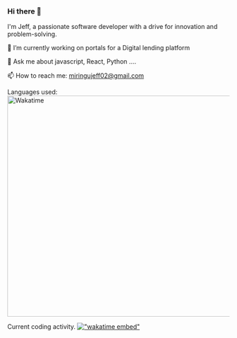 ### Hi there 👋

I'm Jeff, a passionate software developer with a drive for innovation and problem-solving.

🔭 I’m currently working on portals for a Digital lending platform 

💬 Ask me about javascript, React, Python ....

📫 How to reach me: miringujeff02@gmail.com

Languages used:
<img width="1000" height="500" src="https://wakatime.com/share/@jack_024/f45dd64e-134a-4c27-8be9-ff45dc7a0120.svg" alt="Wakatime" />

Current coding activity.
[!["wakatime embed"](https://wakatime.com/share/@jack_024/35ae51dd-96d5-4759-a701-fd17ba52fe88.svg)](https://wakatime.com/share/@jack_024/35ae51dd-96d5-4759-a701-fd17ba52fe88.svg)

<!--
**jackson-024/jackson-024** is a ✨ _special_ ✨ repository because its `README.md` (this file) appears on your GitHub profile.

Here are some ideas to get you started:

- 🔭 I’m currently working on ...
- 🌱 I’m currently learning ...
- 👯 I’m looking to collaborate on ...
- 🤔 I’m looking for help with ...
- 💬 Ask me about ...
- 📫 How to reach me: ...
- 😄 Pronouns: ...
- ⚡ Fun fact: ...
-->

